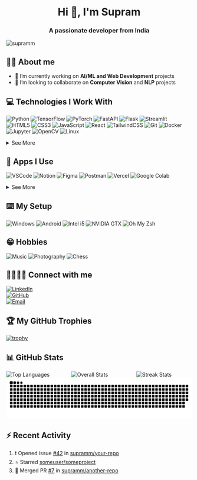 <h1 align="center">Hi 👋, I'm Supram</h1>
<h3 align="center">A passionate developer from India</h3>

<p align="left">
  <img src="https://komarev.com/ghpvc/?username=supramm&label=Profile%20views&color=0e75b6&style=for-the-badge" alt="supramm" />
</p>

## 👦🏻 About me

- 🌱 I’m currently working on **AI/ML and Web Development** projects  
- 👯 I’m looking to collaborate on **Computer Vision** and **NLP** projects

## 💻 Technologies I Work With

![Python](https://img.shields.io/badge/Python-3776AB?style=for-the-badge&logo=python&logoColor=white)
![TensorFlow](https://img.shields.io/badge/TensorFlow-FF6F00?style=for-the-badge&logo=tensorflow&logoColor=white)
![PyTorch](https://img.shields.io/badge/PyTorch-EE4C2C?style=for-the-badge&logo=pytorch&logoColor=white)
![FastAPI](https://img.shields.io/badge/FastAPI-005571?style=for-the-badge&logo=fastapi&logoColor=white)
![Flask](https://img.shields.io/badge/Flask-000000?style=for-the-badge&logo=flask&logoColor=white)
![Streamlit](https://img.shields.io/badge/Streamlit-FF4B4B?style=for-the-badge&logo=streamlit&logoColor=white)
![HTML5](https://img.shields.io/badge/HTML5-E34F26?style=for-the-badge&logo=html5&logoColor=white)
![CSS3](https://img.shields.io/badge/CSS3-1572B6?style=for-the-badge&logo=css3&logoColor=white)
![JavaScript](https://img.shields.io/badge/JavaScript-F7DF1E?style=for-the-badge&logo=javascript&logoColor=black)
![React](https://img.shields.io/badge/React-20232A?style=for-the-badge&logo=react&logoColor=61DAFB)
![TailwindCSS](https://img.shields.io/badge/Tailwind_CSS-38B2AC?style=for-the-badge&logo=tailwind-css&logoColor=white)
![Git](https://img.shields.io/badge/Git-F05032?style=for-the-badge&logo=git&logoColor=white)
![Docker](https://img.shields.io/badge/Docker-2CA5E0?style=for-the-badge&logo=docker&logoColor=white)
![Jupyter](https://img.shields.io/badge/Jupyter-F37626?style=for-the-badge&logo=jupyter&logoColor=white)
![OpenCV](https://img.shields.io/badge/OpenCV-5C3EE8?style=for-the-badge&logo=opencv&logoColor=white)
![Linux](https://img.shields.io/badge/Linux-FCC624?style=for-the-badge&logo=linux&logoColor=black)

<details>
  <summary>See More</summary>
  
  ![C++](https://img.shields.io/badge/C++-00599C?style=for-the-badge&logo=c%2B%2B&logoColor=white)
  ![MongoDB](https://img.shields.io/badge/MongoDB-4EA94B?style=for-the-badge&logo=mongodb&logoColor=white)
  ![PostgreSQL](https://img.shields.io/badge/PostgreSQL-316192?style=for-the-badge&logo=postgresql&logoColor=white)
  ![Redis](https://img.shields.io/badge/Redis-DC382D?style=for-the-badge&logo=redis&logoColor=white)
  ![GitHub Actions](https://img.shields.io/badge/GitHub_Actions-2088FF?style=for-the-badge&logo=github-actions&logoColor=white)
  
</details>

## 📱 Apps I Use

![VSCode](https://img.shields.io/badge/Visual_Studio_Code-0078D4?style=for-the-badge&logo=visual%20studio%20code&logoColor=white)
![Notion](https://img.shields.io/badge/Notion-000000?style=for-the-badge&logo=notion&logoColor=white)
![Figma](https://img.shields.io/badge/Figma-F24E1E?style=for-the-badge&logo=figma&logoColor=white)
![Postman](https://img.shields.io/badge/Postman-FF6C37?style=for-the-badge&logo=postman&logoColor=white)
![Vercel](https://img.shields.io/badge/Vercel-000000?style=for-the-badge&logo=vercel&logoColor=white)
![Google Colab](https://img.shields.io/badge/Colab-F9AB00?style=for-the-badge&logo=google-colab&logoColor=white)

<details>
  <summary>See More</summary>
  
  ![Docker Desktop](https://img.shields.io/badge/Docker_Desktop-2496ED?style=for-the-badge&logo=docker&logoColor=white)
  ![Chrome](https://img.shields.io/badge/Google_Chrome-4285F4?style=for-the-badge&logo=google-chrome&logoColor=white)
  ![Slack](https://img.shields.io/badge/Slack-4A154B?style=for-the-badge&logo=slack&logoColor=white)
  ![Zoom](https://img.shields.io/badge/Zoom-2D8CFF?style=for-the-badge&logo=zoom&logoColor=white)
  
</details>

## ⌨️ My Setup

![Windows](https://img.shields.io/badge/Windows-0078D6?style=for-the-badge&logo=windows&logoColor=white)
![Android](https://img.shields.io/badge/Android-3DDC84?style=for-the-badge&logo=android&logoColor=white)
![Intel i5](https://img.shields.io/badge/Intel_Core_i5_8th-0071C5?style=for-the-badge&logo=intel&logoColor=white)
![NVIDIA GTX](https://img.shields.io/badge/NVIDIA_GeForce_GTX_1050-76B900?style=for-the-badge&logo=nvidia&logoColor=white)
![Oh My Zsh](https://img.shields.io/badge/Oh_My_Zsh-1A2C34?style=for-the-badge&logo=ohmyzsh&logoColor=white)

## 😁 Hobbies

![Music](https://img.shields.io/badge/🎵%20Music-FF3CAC?style=for-the-badge)
![Photography](https://img.shields.io/badge/📸%20Photography-4EAA25?style=for-the-badge)
![Chess](https://img.shields.io/badge/♞%20Chess-111111?style=for-the-badge)

## 🫱🏼‍🫲🏼 Connect with me

[![LinkedIn](https://img.shields.io/badge/LinkedIn-0077B5?style=for-the-badge&logo=linkedin&logoColor=white)](https://linkedin.com/in/supramkumar)  
[![GitHub](https://img.shields.io/badge/GitHub-100000?style=for-the-badge&logo=github&logoColor=white)](https://github.com/supramm)  
[![Email](https://img.shields.io/badge/Gmail-D14836?style=for-the-badge&logo=gmail&logoColor=white)](mailto:supram.kumar07@gmail.com)

## 🏆 My GitHub Trophies

[![trophy](https://github-profile-trophy.vercel.app/?username=supramm&theme=aura&row=1&no-frame=true&title=Stars,Followers,Commits,Repositories,Issues,PullRequest)](https://github.com/ryo-ma/github-profile-trophy)

## 📊 GitHub Stats

<div style="display:flex; align-items:center; justify-content:space-between; flex-wrap:wrap;">
  <img src="https://github-readme-stats.vercel.app/api/top-langs?username=supramm&count_private=true&show_icons=true&layout=compact" alt="Top Languages" width="30%"/>
  <img src="https://github-readme-stats.vercel.app/api?username=supramm&show_icons=true" alt="Overall Stats" width="30%"/>
  <img src="https://github-readme-streak-stats.herokuapp.com/?user=supramm" alt="Streak Stats" width="30%"/>
</div>


<picture>
  <source media="(prefers-color-scheme: dark)" srcset="https://raw.githubusercontent.com/platane/platane/output/github-contribution-grid-snake-dark.svg">
  <source media="(prefers-color-scheme: light)" srcset="https://raw.githubusercontent.com/platane/platane/output/github-contribution-grid-snake.svg">
  <img alt="github contribution grid snake animation" src="https://raw.githubusercontent.com/platane/platane/output/github-contribution-grid-snake.svg">
</picture>

## ⚡ Recent Activity

<!--START_SECTION:activity-->
1. ❗ Opened issue [#42](https://github.com/supramm/your-repo/issues/42) in [supramm/your-repo](https://github.com/supramm/your-repo)  
2. ⭐ Starred [someuser/someproject](https://github.com/someuser/someproject)  
3. 🔀 Merged PR [#7](https://github.com/supramm/another-repo/pull/7) in [supramm/another-repo](https://github.com/supramm/another-repo)  
<!--END_SECTION:activity-->

